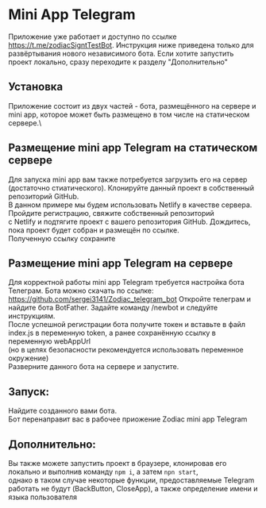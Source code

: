 # Mini App Telegram
Приложение уже работает и доступно по ссылке https://t.me/zodiacSigntTestBot. 
Инструкция ниже приведена только для развёртывания нового независимого бота.
Если хотите запустить проект локально, сразу переходите к разделу "Дополнительно"

## Установка

Приложение состоит из двух частей - бота, размещённого на сервере и mini app, которое может быть размещено в том числе на статическом сервере.\

## Размещение mini app Telegram на статическом сервере

Для запуска mini app вам также потребуется загрузить его на сервер (достаточно стиатического). Клонируйте данный проект в собственный репозиторий GitHub.\
В данном примере мы будем использовать Netlify в качестве сервера. Пройдите регистрацию, свяжите собственный репозиторий \
с Netlify и подтягите проект с вашего репозитория GitHub. Дождитесь, пока проект будет собран и размещён по ссылке. \
Полученную ссылку сохраните

## Размещение mini app Telegram на сервере

Для корректной работы mini app Telegram требуется настройка бота Телеграм. Бота можно скачать по ссылке: https://github.com/sergei3141/Zodiac_telegram_bot
Откройте телеграм и найдите бота BotFather. Задайте команду /newbot и следуйте инструкциям. \
После успешной регистрации бота получите токен и вставьте в файл index.js в переменную token, а ранее сохранённую ссылку в переменную webAppUrl\
(но в целях безопасности рекомендуется использовать переменное окружение)\
Разверните данного бота на сервере и запустите.

## Запуск:

Найдите созданного вами бота.\
Бот перенаправит вас в рабочее приожение Zodiac mini app Telegram

## Дополнительно:

Вы также можете запустить проект в браузере, клонировав его локально и выполнив команду `npm i`, а затем `npn start`,\
однако в таком случае некоторые функции, предоставляемые Telegram\
работать не будут (BackButton, CloseApp), а также определение имени и языка пользователя



